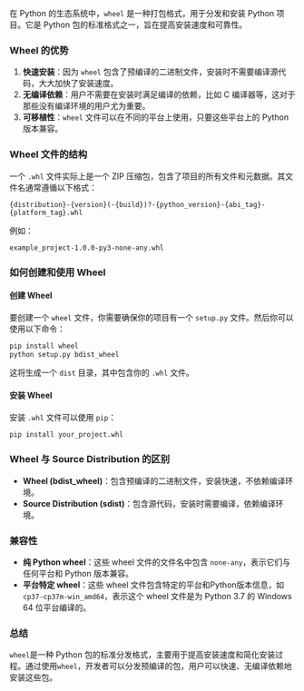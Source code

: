 在 Python 的生态系统中，`wheel` 是一种打包格式，用于分发和安装 Python 项目。它是 Python 包的标准格式之一，旨在提高安装速度和可靠性。

### Wheel 的优势

1. **快速安装**：因为 `wheel` 包含了预编译的二进制文件，安装时不需要编译源代码，大大加快了安装速度。
2. **无编译依赖**：用户不需要在安装时满足编译的依赖，比如 C 编译器等，这对于那些没有编译环境的用户尤为重要。
3. **可移植性**：`wheel` 文件可以在不同的平台上使用，只要这些平台上的 Python 版本兼容。

### Wheel 文件的结构

一个 `.whl` 文件实际上是一个 ZIP 压缩包，包含了项目的所有文件和元数据。其文件名通常遵循以下格式：

```
{distribution}-{version}(-{build})?-{python_version}-{abi_tag}-{platform_tag}.whl
```

例如：

```
example_project-1.0.0-py3-none-any.whl
```

### 如何创建和使用 Wheel

#### 创建 Wheel

要创建一个 `wheel` 文件，你需要确保你的项目有一个 `setup.py` 文件。然后你可以使用以下命令：

```sh
pip install wheel
python setup.py bdist_wheel
```

这将生成一个 `dist` 目录，其中包含你的 `.whl` 文件。

#### 安装 Wheel

安装 `.whl` 文件可以使用 `pip`：

```sh
pip install your_project.whl
```

### Wheel 与 Source Distribution 的区别

- **Wheel (bdist_wheel)**：包含预编译的二进制文件，安装快速，不依赖编译环境。
- **Source Distribution (sdist)**：包含源代码，安装时需要编译，依赖编译环境。

### 兼容性

- **纯 Python wheel**：这些 wheel 文件的文件名中包含 `none-any`，表示它们与任何平台和 Python 版本兼容。
- **平台特定 wheel**：这些 wheel 文件包含特定的平台和Python版本信息，如 `cp37-cp37m-win_amd64`，表示这个 wheel 文件是为 Python 3.7 的 Windows 64 位平台编译的。

### 总结

`wheel`是一种 Python 包的标准分发格式，主要用于提高安装速度和简化安装过程。通过使用`wheel`，开发者可以分发预编译的包，用户可以快速、无编译依赖地安装这些包。
